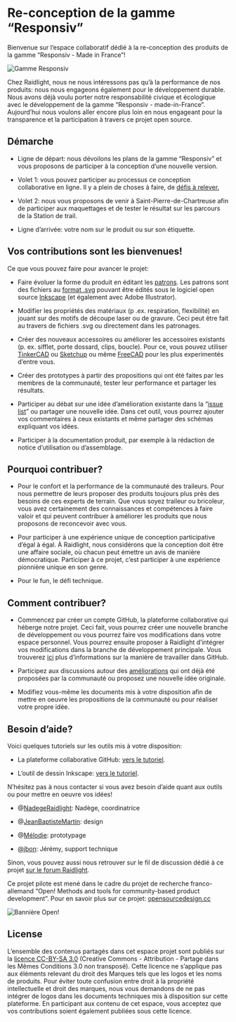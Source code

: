 Re-conception de la gamme “Responsiv”
=====================================

Bienvenue sur l’espace collaboratif dédié à la re-conception des produits de la
gamme “Responsiv - Made in France”!

![Gamme Responsiv](https://github.com/Raidlight/Projet-Pilote-Open-Source/blob/master/ressources/images/3%20sacs.jpg)

Chez Raidlight, nous ne nous intéressons pas qu’à la performance de nos
produits: nous nous engageons également pour le développement durable. Nous
avons déjà voulu porter notre responsabilité civique et écologique avec le
développement de la gamme “Responsiv - made-in-France”. Aujourd’hui nous voulons
aller encore plus loin en nous engageant pour la transparence et la
participation à travers ce projet open source.

Démarche
--------

-   Ligne de départ: nous dévoilons les plans de la gamme “Responsiv” et vous
    proposons de participer à la conception d’une nouvelle version.

-   Volet 1: vous pouvez participer au processus ce conception collaborative en
    ligne. Il y a plein de choses à faire, de [défis à
    relever.](https://github.com/Raidlight/Projet-Pilote-Open-Source/issues)

-   Volet 2: nous vous proposons de venir à Saint-Pierre-de-Chartreuse afin de
    participer aux maquettages et de tester le résultat sur les parcours de la
    Station de trail.

-   Ligne d’arrivée: votre nom sur le produit ou sur son étiquette.

Vos contributions sont les bienvenues!
--------------------------------------

Ce que vous pouvez faire pour avancer le projet:

-   Faire évoluer la forme du produit en éditant les
    [patrons](https://github.com/Raidlight/Projet-Pilote-Open-Source/tree/master/Patrons).
    Les patrons sont des fichiers au [format
    .svg](https://fr.wikipedia.org/wiki/Scalable_Vector_Graphics) pouvant être
    édités sous le logiciel open source
    [Inkscape](https://github.com/Raidlight/Projet-Pilote-Open-Source/blob/master/tutoriels/Inkscape.md)
    (et également avec Adobe Illustrator).

-   Modifier les propriétés des matériaux (p .ex. respiration, flexibilité) en
    jouant sur des motifs de découpe laser ou de gravure. Ceci peut être fait au
    travers de fichiers .svg ou directement dans les patronages.

-   Créer des nouveaux accessoires ou améliorer les accessoires existants (p.
    ex. sifflet, porte dossard, clips, boucle). Pour ce, vous pouvez utiliser
    [TinkerCAD](https://www.tinkercad.com/) ou
    [Sketchup](http://www.sketchup.com/) ou même
    [FreeCAD](https://www.freecadweb.org/) pour les plus experimentés d’entre
    vous.

-   Créer des prototypes à partir des propositions qui ont été faites par les
    membres de la communauté, tester leur performance et partager les résultats.

-   Participer au débat sur une idée d’amélioration existante dans la “[issue
    list](https://github.com/Raidlight/Projet-Pilote-Open-Source/issues)” ou
    partager une nouvelle idée. Dans cet outil, vous pourrez ajouter vos
    commentaires à ceux existants et même partager des schémas expliquant vos
    idées.

-   Participer à la documentation produit, par exemple à la rédaction de notice
    d’utilisation ou d’assemblage.

Pourquoi contribuer?
--------------------

-   Pour le confort et la performance de la communauté des traileurs. Pour nous
    permettre de leurs proposer des produits toujours plus près des besoins de
    ces experts de terrain. Que vous soyez traileur ou bricoleur, vous avez
    certainement des connaissances et compétences à faire valoir et qui peuvent
    contribuer à améliorer les produits que nous proposons de reconcevoir avec
    vous.

-   Pour participer à une expérience unique de conception participative d’égal à
    égal. À Raidlight, nous considérons que la conception doit être une affaire
    sociale, où chacun peut émettre un avis de manière démocratique. Participer
    à ce projet, c’est participer à une expérience pionnière unique en son
    genre.

-   Pour le fun, le défi technique.

Comment contribuer?
-------------------

-   Commencez par créer un compte GitHub, la plateforme collaborative qui
    héberge notre projet. Ceci fait, vous pourrez créer une nouvelle branche de
    développement ou vous pourrez faire vos modifications dans votre espace
    personnel. Vous pourrez ensuite proposer à Raidlight d’intégrer vos
    modifications dans la branche de développement principale. Vous trouverez
    [ici](https://github.com/Raidlight/Projet-Pilote-Open-Source/blob/master/tutoriels/GitHub.md)
    plus d’informations sur la manière de travailler dans GitHub.

-   Participez aux discussions autour des
    [améliorations](https://github.com/Raidlight/Projet-Pilote-Open-Source/issues)
    qui ont déjà été proposées par la communauté ou proposez une nouvelle idée
    originale.

-   Modifiez vous-même les documents mis à votre disposition afin de mettre en
    oeuvre les propositions de la communauté ou pour réaliser votre propre idée.

Besoin d’aide?
--------------

Voici quelques tutoriels sur les outils mis à votre disposition:

-   La plateforme collaborative GitHub: [vers le
    tutoriel](https://github.com/Raidlight/Projet-Pilote-Open-Source/blob/master/tutoriels/GitHub.md).

-   L’outil de dessin Inkscape: [vers le
    tutoriel](https://github.com/Raidlight/Projet-Pilote-Open-Source/blob/master/tutoriels/Inkscape.md).

N’hésitez pas à nous contacter si vous avez besoin d’aide quant aux outils ou
pour mettre en oeuvre vos idées!

-   \@[NadegeRaidlight](https://github.com/NadegeRaidlight): Nadège,
    coordinatrice

-   \@[JeanBaptisteMartin](https://github.com/JeanBaptisteMartin): design

-   \@[Mélodie](https://github.com/MelodieRaidlight): prototypage

-   [\@jbon](https://github.com/jbon): Jérémy, support technique

Sinon, vous pouvez aussi nous retrouver sur le fil de discussion dédié à ce
projet [sur le forum
Raidlight](https://team.fr.raidlight.com/forums/projet-open-source/).

Ce projet pilote est mené dans le cadre du projet de recherche franco-allemand
“Open! Methods and tools for community-based product development”. Pour en
savoir plus sur ce projet: [opensourcedesign.cc](https://opensourcedesign.cc/)

![Bannière Open!](https://github.com/Raidlight/Projet-Pilote-Open-Source/blob/master/ressources/images/open-banner.png)

License
-------

L’ensemble des contenus partagés dans cet espace projet sont publiés sur la
[licence CC-BY-SA 3.0](https://creativecommons.org/licenses/by-sa/3.0/deed.fr)
(Creative Commons - Attribution - Partage dans les Mêmes Conditions 3.0 non
transposé). Cette licence ne s’applique pas aux éléments relevant du droit des
Marques tels que les logos et les noms de produits. Pour éviter toute confusion
entre droit à la propriété intellectuelle et droit des marques, nous vous
demandons de ne pas intégrer de logos dans les documents techniques mis à
disposition sur cette plateforme. En participant aux contenu de cet espace, vous
acceptez que vos contributions soient également publiées sous cette licence.
